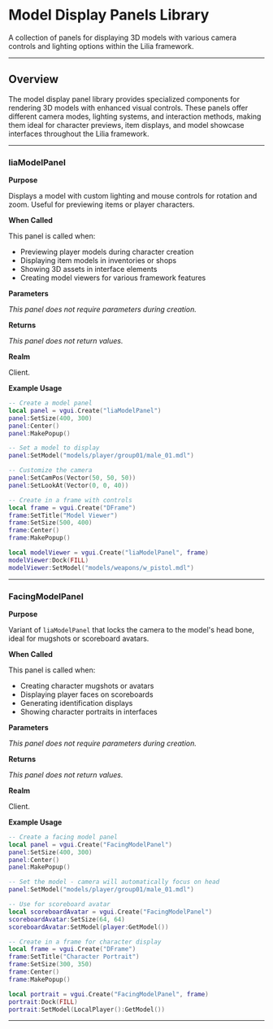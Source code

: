 # Model Display Panels Library

A collection of panels for displaying 3D models with various camera controls and lighting options within the Lilia framework.

---

## Overview

The model display panel library provides specialized components for rendering 3D models with enhanced visual controls. These panels offer different camera modes, lighting systems, and interaction methods, making them ideal for character previews, item displays, and model showcase interfaces throughout the Lilia framework.

---

### liaModelPanel

**Purpose**

Displays a model with custom lighting and mouse controls for rotation and zoom. Useful for previewing items or player characters.

**When Called**

This panel is called when:
- Previewing player models during character creation
- Displaying item models in inventories or shops
- Showing 3D assets in interface elements
- Creating model viewers for various framework features

**Parameters**

*This panel does not require parameters during creation.*

**Returns**

*This panel does not return values.*

**Realm**

Client.

**Example Usage**

```lua
-- Create a model panel
local panel = vgui.Create("liaModelPanel")
panel:SetSize(400, 300)
panel:Center()
panel:MakePopup()

-- Set a model to display
panel:SetModel("models/player/group01/male_01.mdl")

-- Customize the camera
panel:SetCamPos(Vector(50, 50, 50))
panel:SetLookAt(Vector(0, 0, 40))

-- Create in a frame with controls
local frame = vgui.Create("DFrame")
frame:SetTitle("Model Viewer")
frame:SetSize(500, 400)
frame:Center()
frame:MakePopup()

local modelViewer = vgui.Create("liaModelPanel", frame)
modelViewer:Dock(FILL)
modelViewer:SetModel("models/weapons/w_pistol.mdl")
```

---

### FacingModelPanel

**Purpose**

Variant of `liaModelPanel` that locks the camera to the model's head bone, ideal for mugshots or scoreboard avatars.

**When Called**

This panel is called when:
- Creating character mugshots or avatars
- Displaying player faces on scoreboards
- Generating identification displays
- Showing character portraits in interfaces

**Parameters**

*This panel does not require parameters during creation.*

**Returns**

*This panel does not return values.*

**Realm**

Client.

**Example Usage**

```lua
-- Create a facing model panel
local panel = vgui.Create("FacingModelPanel")
panel:SetSize(400, 300)
panel:Center()
panel:MakePopup()

-- Set the model - camera will automatically focus on head
panel:SetModel("models/player/group01/male_01.mdl")

-- Use for scoreboard avatar
local scoreboardAvatar = vgui.Create("FacingModelPanel")
scoreboardAvatar:SetSize(64, 64)
scoreboardAvatar:SetModel(player:GetModel())

-- Create in a frame for character display
local frame = vgui.Create("DFrame")
frame:SetTitle("Character Portrait")
frame:SetSize(300, 350)
frame:Center()
frame:MakePopup()

local portrait = vgui.Create("FacingModelPanel", frame)
portrait:Dock(FILL)
portrait:SetModel(LocalPlayer():GetModel())
```

---
